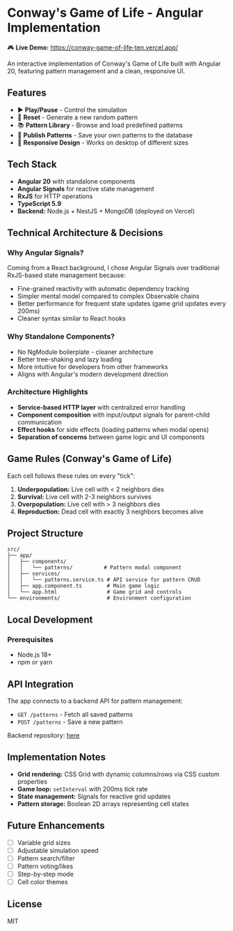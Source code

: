 # Conway's Game of Life - Angular Implementation

🎮 **Live Demo:** https://conway-game-of-life-ten.vercel.app/

An interactive implementation of Conway's Game of Life built with Angular 20, featuring pattern management and a clean, responsive UI.

## Features

- ▶️ **Play/Pause** - Control the simulation
- 🔄 **Reset** - Generate a new random pattern
- 📚 **Pattern Library** - Browse and load predefined patterns
- 💾 **Publish Patterns** - Save your own patterns to the database
- 📱 **Responsive Design** - Works on desktop of different sizes

## Tech Stack

- **Angular 20** with standalone components
- **Angular Signals** for reactive state management
- **RxJS** for HTTP operations
- **TypeScript 5.9**
- **Backend:** Node.js + NestJS + MongoDB (deployed on Vercel)

## Technical Architecture & Decisions

### Why Angular Signals?

Coming from a React background, I chose Angular Signals over traditional RxJS-based state management because:

- Fine-grained reactivity with automatic dependency tracking
- Simpler mental model compared to complex Observable chains
- Better performance for frequent state updates (game grid updates every 200ms)
- Cleaner syntax similar to React hooks

### Why Standalone Components?

- No NgModule boilerplate - cleaner architecture
- Better tree-shaking and lazy loading
- More intuitive for developers from other frameworks
- Aligns with Angular's modern development direction

### Architecture Highlights

- **Service-based HTTP layer** with centralized error handling
- **Component composition** with input/output signals for parent-child communication
- **Effect hooks** for side effects (loading patterns when modal opens)
- **Separation of concerns** between game logic and UI components

## Game Rules (Conway's Game of Life)

Each cell follows these rules on every "tick":

1. **Underpopulation:** Live cell with < 2 neighbors dies
2. **Survival:** Live cell with 2-3 neighbors survives
3. **Overpopulation:** Live cell with > 3 neighbors dies
4. **Reproduction:** Dead cell with exactly 3 neighbors becomes alive

## Project Structure

```
src/
├── app/
│   ├── components/
│   │   └── patterns/          # Pattern modal component
│   ├── services/
│   │   └── patterns.service.ts # API service for pattern CRUD
│   ├── app.component.ts        # Main game logic
│   └── app.html                # Game grid and controls
└── environments/               # Environment configuration
```

## Local Development

### Prerequisites

- Node.js 18+
- npm or yarn

## API Integration

The app connects to a backend API for pattern management:

- `GET /patterns` - Fetch all saved patterns
- `POST /patterns` - Save a new pattern

Backend repository: [here](https://github.com/shonie2xx/conway_game_life_backend)

## Implementation Notes

- **Grid rendering:** CSS Grid with dynamic columns/rows via CSS custom properties
- **Game loop:** `setInterval` with 200ms tick rate
- **State management:** Signals for reactive grid updates
- **Pattern storage:** Boolean 2D arrays representing cell states

## Future Enhancements

- [ ] Variable grid sizes
- [ ] Adjustable simulation speed
- [ ] Pattern search/filter
- [ ] Pattern voting/likes
- [ ] Step-by-step mode
- [ ] Cell color themes

## License

MIT
